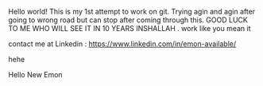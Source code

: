 Hello world!
This is my 1st attempt to work on git.
Trying agin and agin after going to wrong road but can stop after coming through this.
GOOD LUCK TO ME WHO WILL SEE IT IN 10 YEARS INSHALLAH .
work like you mean it

contact me at Linkedin : https://www.linkedin.com/in/emon-available/

hehe

Hello New Emon
